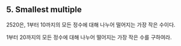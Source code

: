 ## 5. Smallest multiple

2520은, 1부터 10까지의 모든 정수에 대해 나누어 떨어지는 가장 작은 수이다.

1부터 20까지의 모든 정수에 대해 나누어 떨어지는 가장 작은 수를 구하여라.
